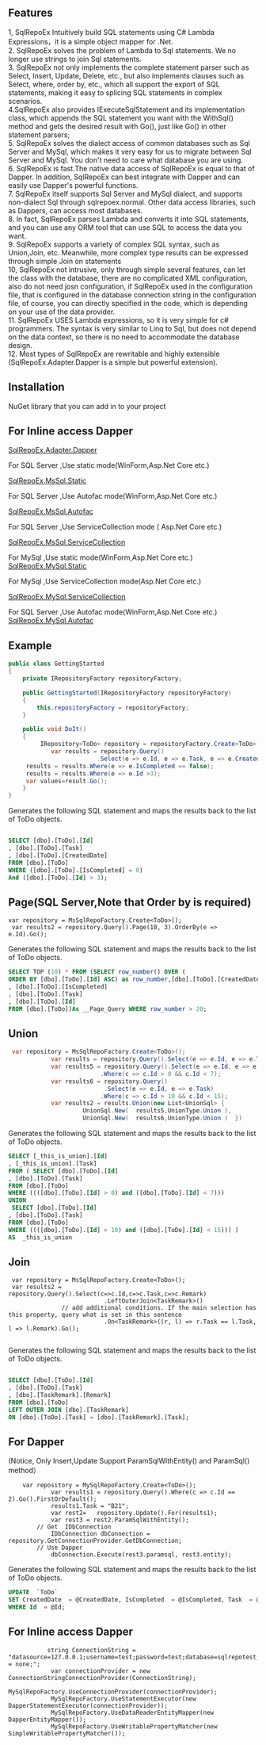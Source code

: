 ## Features
1, SqlRepoEx  Intuitively build SQL statements using C# Lambda Expressions，it is a  simple object mapper for .Net.</br>
2. SqlRepoEx solves the problem of Lambda to Sql statements. We no longer use strings to join Sql statements.</br>
3. SqlRepoEx not only implements the complete statement parser such as Select, Insert, Update, Delete, etc., but also implements clauses such as Select, where, order by, etc., which all support the export of SQL statements, making it easy to splicing SQL statements in complex scenarios.</br>
4.SqlRepoEx also provides IExecuteSqlStatement and its implementation class, which appends the SQL statement you want with the WithSql() method and gets the desired result with Go(), just like Go() in other statement parsers;</br>
5. SqlRepoEx solves the dialect access of common databases such as Sql Server and MySql, which makes it very easy for us to migrate between Sql Server and MySql. You don't need to care what database you are using.</br>
6. SqlRepoEx is fast.The native data access of SqlRepoEx is equal to that of Dapper. In addition, SqlRepoEx can best integrate with Dapper and can easily use Dapper's powerful functions.</br>
7. SqlRepoEx itself supports Sql Server and MySql dialect, and supports non-dialect Sql through sqlrepoex.normal. Other data access libraries, such as Dappers, can access most databases.</br>
8. In fact, SqlRepoEx parses Lambda and converts it into SQL statements, and you can use any ORM tool that can use SQL to access the data you want.</br>
9. SqlRepoEx supports a variety of complex SQL syntax, such as Union,Join, etc. Meanwhile, more complex type results can be expressed through simple Join on statements</br>
10, SqlRepoEx not intrusive, only through simple several features, can let the class with the database, there are no complicated XML configuration, also do not need josn configuration, if SqlRepoEx used in the configuration file, that is configured in the database connection string in the configuration file, of course, you can directly specified in the code, which is depending on your use of the data provider.</br>
11. SqlRepoEx USES Lambda expressions, so it is very simple for c# programmers. The syntax is very similar to Linq to Sql, but does not depend on the data context, so there is no need to accommodate the database design.</br>
12. Most types of SqlRepoEx are rewritable and highly extensible (SqlRepoEx.Adapter.Dapper is a simple but powerful extension).</br>

## Installation
NuGet library that you can add in to your project</br>

## For Inline access Dapper

[SqlRepoEx.Adapter.Dapper](https://www.nuget.org/packages/SqlRepoEx.Adapter.Dapper/)</br>

For SQL Server ,Use static mode(WinForm,Asp.Net Core etc.)

[SqlRepoEx.MsSql.Static](https://www.nuget.org/packages/SqlRepoEx.MsSql.Static/)</br>

For SQL Server ,Use Autofac mode(WinForm,Asp.Net Core etc.)

[SqlRepoEx.MsSql.Autofac](https://www.nuget.org/packages/SqlRepoEx.MsSql.Autofac/)</br>

For SQL Server ,Use ServiceCollection mode ( Asp.Net Core etc.)

[SqlRepoEx.MsSql.ServiceCollection](https://www.nuget.org/packages/SqlRepoEx.MsSql.ServiceCollection/)</br>

For MySql ,Use static mode(WinForm,Asp.Net Core etc.)
[SqlRepoEx.MySql.Static](https://www.nuget.org/packages/SqlRepoEx.MySql.Static/)</br>

For MySql ,Use ServiceCollection mode(Asp.Net Core etc.) 

[SqlRepoEx.MySql.ServiceCollection](https://www.nuget.org/packages/SqlRepoEx.MySql.ServiceCollection/)</br>

For SQL Server ,Use Autofac mode(WinForm,Asp.Net Core etc.)
[SqlRepoEx.MySql.Autofac](https://www.nuget.org/packages/SqlRepoEx.MySql.Autofac/)</br>

## Example
``` c#
public class GettingStarted
{
    private IRepositoryFactory repositoryFactory;

    public GettingStarted(IRepositoryFactory repositoryFactory)
    {
        this.repositoryFactory = repositoryFactory;
    }

    public void DoIt()
    {
         IRepository<ToDo> repository = repositoryFactory.Create<ToDo>();
            var results = repository.Query()
                         .Select(e => e.Id, e => e.Task, e => e.CreatedDate);
	 results = results.Where(e => e.IsCompleted == false);
	 results = results.Where(e => e.Id >3);
	 var values=result.Go();
    }
}
```
Generates the following SQL statement and maps the results back to the list of ToDo objects.
``` sql

SELECT [dbo].[ToDo].[Id]
, [dbo].[ToDo].[Task]
, [dbo].[ToDo].[CreatedDate]
FROM [dbo].[ToDo]
WHERE ([dbo].[ToDo].[IsCompleted] = 0)
And ([dbo].[ToDo].[Id] > 3);

```  

## Page(SQL Server,Note that Order by is required)

```
var repository = MsSqlRepoFactory.Create<ToDo>();
 var results2 = repository.Query().Page(10, 3).OrderBy(e => e.Id).Go();
```
Generates the following SQL statement and maps the results back to the list of ToDo objects.
``` sql
SELECT TOP (10) * FROM (SELECT row_number() OVER (
ORDER BY [dbo].[ToDo].[Id] ASC) as row_number,[dbo].[ToDo].[CreatedDate]
, [dbo].[ToDo].[IsCompleted]
, [dbo].[ToDo].[Task]
, [dbo].[ToDo].[Id]
FROM [dbo].[ToDo])As __Page_Query WHERE row_number > 20;

```
## Union

``` C#
 var repository = MsSqlRepoFactory.Create<ToDo>();
            var results = repository.Query().Select(e => e.Id, e => e.Task);
            var results5 = repository.Query().Select(e => e.Id, e => e.Task)
                          .Where(c => c.Id > 0 && c.Id < 7);
            var results6 = repository.Query()
                           .Select(e => e.Id, e => e.Task)
                          .Where(c => c.Id > 10 && c.Id < 15);
            var results2 = results.Union(new List<UnionSql> {
                     UnionSql.New(  results5,UnionType.Union ),
                     UnionSql.New(  results6,UnionType.Union )  })
```
Generates the following SQL statement and maps the results back to the list of ToDo objects.
``` sql
SELECT [_this_is_union].[Id]
, [_this_is_union].[Task]
FROM ( SELECT [dbo].[ToDo].[Id]
, [dbo].[ToDo].[Task]
FROM [dbo].[ToDo]
WHERE ((([dbo].[ToDo].[Id] > 0) and ([dbo].[ToDo].[Id] < 7)))
UNION
 SELECT [dbo].[ToDo].[Id]
, [dbo].[ToDo].[Task]
FROM [dbo].[ToDo]
WHERE ((([dbo].[ToDo].[Id] > 10) and ([dbo].[ToDo].[Id] < 15))) )
AS  _this_is_union
```
## Join
```
 var repository = MsSqlRepoFactory.Create<ToDo>();
 var results2 = repository.Query().Select(c=>c.Id,c=>c.Task,c=>c.Remark)
                           .LeftOuterJoin<TaskRemark>()
			   // add additional conditions. If the main selection has this property, query what is set in this sentence
                           .On<TaskRemark>((r, l) => r.Task == l.Task, l => l.Remark).Go();
 
```
Generates the following SQL statement and maps the results back to the list of ToDo objects.</br>

``` sql

SELECT [dbo].[ToDo].[Id]
, [dbo].[ToDo].[Task]
, [dbo].[TaskRemark].[Remark]
FROM [dbo].[ToDo]
LEFT OUTER JOIN [dbo].[TaskRemark]
ON [dbo].[ToDo].[Task] = [dbo].[TaskRemark].[Task];
```

## For   Dapper </br>
(Notice, Only Insert,Update Support   ParamSqlWithEntity() and ParamSql() method）</br>
```
	var repository = MySqlRepoFactory.Create<ToDo>();
            var results1 = repository.Query().Where(c => c.Id == 2).Go().FirstOrDefault();
            results1.Task = "B21";
            var rest2=   repository.Update().For(results1);
            var rest3 = rest2.ParamSqlWithEntity();
	    // Get  IDbConnection
            IDbConnection dbConnection = repository.GetConnectionProvider.GetDbConnection;
	    // Use Dapper
            dbConnection.Execute(rest3.paramsql, rest3.entity);
```
Generates the following SQL statement and maps the results back to the list of ToDo objects.
``` sql
UPDATE  `ToDo`
SET CreatedDate  = @CreatedDate, IsCompleted  = @IsCompleted, Task  = @Task
WHERE Id  = @Id;
```
## For Inline access Dapper

```
           string ConnectionString = "datasource=127.0.0.1;username=test;password=test;database=sqlrepotest;charset=gb2312;SslMode = none;";
            var connectionProvider = new  ConnectionStringConnectionProvider(ConnectionString);
            MySqlRepoFactory.UseConnectionProvider(connectionProvider);
            MySqlRepoFactory.UseStatementExecutor(new DapperStatementExecutor(connectionProvider));
            MySqlRepoFactory.UseDataReaderEntityMapper(new DapperEntityMapper());
            MySqlRepoFactory.UseWritablePropertyMatcher(new SimpleWritablePropertyMatcher());
```
